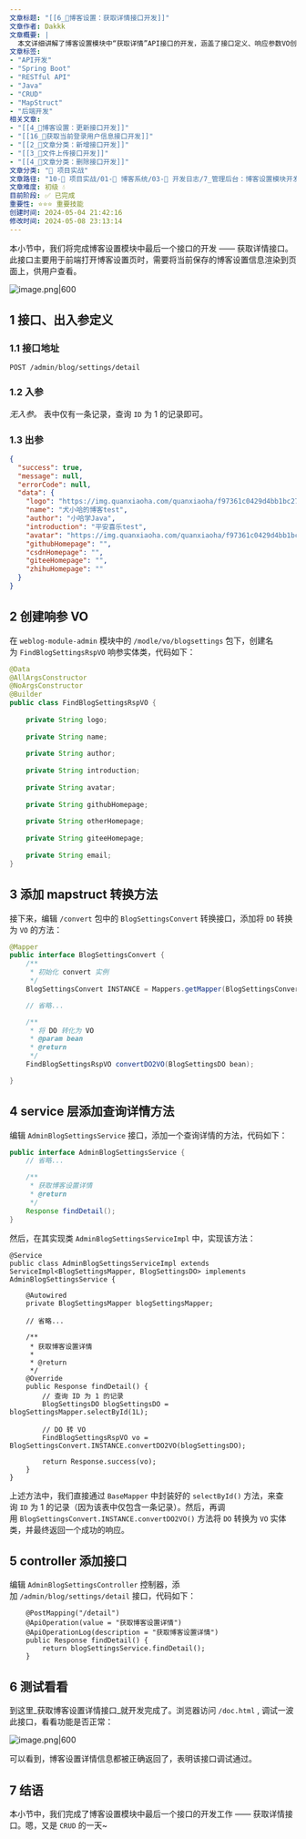 ```yaml
---
文章标题: "[[6_📕博客设置：获取详情接口开发]]" 
文章作者: Dakkk
文章概要: |
  本文详细讲解了博客设置模块中“获取详情”API接口的开发，涵盖了接口定义、响应参数VO创建、使用MapStruct进行DO到VO转换，以及在Service和Controller层实现查询逻辑。最终通过Swagger UI展示了接口的成功调用和数据返回。
文章标签:
- "API开发"
- "Spring Boot"
- "RESTful API"
- "Java"
- "CRUD"
- "MapStruct"
- "后端开发"
相关文章:
- "[[4_📕博客设置：更新接口开发]]"
- "[[16_📕获取当前登录用户信息接口开发]]"
- "[[2_📕文章分类：新增接口开发]]"
- "[[3_📕文件上传接口开发]]"
- "[[4_📕文章分类：删除接口开发]]"
文章分类: "🚀 项目实战"
文章路径: "10-🚀 项目实战/01-📝 博客系统/03-📝 开发日志/7_管理后台：博客设置模块开发/6_📕博客设置：获取详情接口开发.md"
文章难度: 初级 💧
目前阶段: ✅ 已完成
重要性: ⭐⭐⭐ 重要技能
创建时间: 2024-05-04 21:42:16
修改时间: 2024-05-08 23:13:14
---
```


本小节中，我们将完成博客设置模块中最后一个接口的开发 —— 获取详情接口。此接口主要用于前端打开博客设置页时，需要将当前保存的博客设置信息渲染到页面上，供用户查看。

![image.png|600](https://my-obsidian-image.oss-cn-guangzhou.aliyuncs.com/2024/05/bb6edeb2a8e137e16627a08a5fd404dd.png)

## 1 接口、出入参定义

### 1.1 接口地址

```
POST /admin/blog/settings/detail
```

### 1.2 入参

_无入参。_ 表中仅有一条记录，查询 `ID` 为 1 的记录即可。

### 1.3 出参

```json
{
  "success": true,
  "message": null,
  "errorCode": null,
  "data": {
    "logo": "https://img.quanxiaoha.com/quanxiaoha/f97361c0429d4bb1bc276ab835843065.jpg",
    "name": "犬小哈的博客test",
    "author": "小哈学Java",
    "introduction": "平安喜乐test",
    "avatar": "https://img.quanxiaoha.com/quanxiaoha/f97361c0429d4bb1bc276ab835843065.jpg",
    "githubHomepage": "",
    "csdnHomepage": "",
    "giteeHomepage": "",
    "zhihuHomepage": ""
  }
}
```

## 2 创建响参 VO

在 `weblog-module-admin` 模块中的 `/modle/vo/blogsettings` 包下，创建名为 `FindBlogSettingsRspVO` 响参实体类，代码如下：

```java
@Data  
@AllArgsConstructor  
@NoArgsConstructor  
@Builder  
public class FindBlogSettingsRspVO {  
  
    private String logo;  
  
    private String name;  
  
    private String author;  
  
    private String introduction;  
  
    private String avatar;  
  
    private String githubHomepage;  
  
    private String otherHomepage;  
  
    private String giteeHomepage;  
  
    private String email;  
}
```

## 3 添加 mapstruct 转换方法

接下来，编辑 `/convert` 包中的 `BlogSettingsConvert` 转换接口，添加将 `DO` 转换为 `VO` 的方法：

```java
@Mapper
public interface BlogSettingsConvert {
    /**
     * 初始化 convert 实例
     */
    BlogSettingsConvert INSTANCE = Mappers.getMapper(BlogSettingsConvert.class);

	// 省略...

    /**
     * 将 DO 转化为 VO
     * @param bean
     * @return
     */
    FindBlogSettingsRspVO convertDO2VO(BlogSettingsDO bean);

}
```

## 4 service 层添加查询详情方法

编辑 `AdminBlogSettingsService` 接口，添加一个查询详情的方法，代码如下：

```java
public interface AdminBlogSettingsService {
	// 省略...

    /**
     * 获取博客设置详情
     * @return
     */
    Response findDetail();
}
```

然后，在其实现类 `AdminBlogSettingsServiceImpl` 中，实现该方法：

```
@Service
public class AdminBlogSettingsServiceImpl extends ServiceImpl<BlogSettingsMapper, BlogSettingsDO> implements AdminBlogSettingsService {

    @Autowired
    private BlogSettingsMapper blogSettingsMapper;

	// 省略...

    /**
     * 获取博客设置详情
     *
     * @return
     */
    @Override
    public Response findDetail() {
        // 查询 ID 为 1 的记录
        BlogSettingsDO blogSettingsDO = blogSettingsMapper.selectById(1L);

        // DO 转 VO
        FindBlogSettingsRspVO vo = BlogSettingsConvert.INSTANCE.convertDO2VO(blogSettingsDO);

        return Response.success(vo);
    }
}
```

上述方法中，我们直接通过 `BaseMapper` 中封装好的 `selectById()` 方法，来查询 `ID` 为 1 的记录（因为该表中仅包含一条记录）。然后，再调用 `BlogSettingsConvert.INSTANCE.convertDO2VO()` 方法将 `DO` 转换为 `VO` 实体类，并最终返回一个成功的响应。

## 5 controller 添加接口

编辑 `AdminBlogSettingsController` 控制器，添加 `/admin/blog/settings/detail` 接口，代码如下：

```
    @PostMapping("/detail")
    @ApiOperation(value = "获取博客设置详情")
    @ApiOperationLog(description = "获取博客设置详情")
    public Response findDetail() {
        return blogSettingsService.findDetail();
    }
```

## 6 测试看看

到这里_获取博客设置详情接口_就开发完成了。浏览器访问 `/doc.html` , 调试一波此接口，看看功能是否正常：

![image.png|600](https://my-obsidian-image.oss-cn-guangzhou.aliyuncs.com/2024/05/e12fc2ae76cd0a4ef5bbc06f60a83f1c.png)


可以看到，博客设置详情信息都被正确返回了，表明该接口调试通过。
## 7 结语

本小节中，我们完成了博客设置模块中最后一个接口的开发工作 —— 获取详情接口。嗯，又是 `CRUD` 的一天~